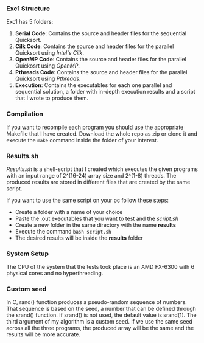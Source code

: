 ### Exc1 Structure

Exc1 has 5 folders:

1. **Serial Code**: Contains the source and header files for the sequential Quicksort.
2. **Cilk Code**: Contains the source and header files for the parallel Quicksort using *Intel's Cilk*.
3. **OpenMP Code**: Contains the source and header files for the parallel Quickosrt using *OpenMP*.
4. **Pthreads Code**: Contains the source and header files for the parallel Quicksort using *Pthreads*.
5. **Execution**: Contains the executables for each one parallel and sequential solution, a folder with in-depth execution results and a script that I wrote to produce them.

### Compilation

If you want to recompile each program you should use the appropriate Makefile that I have created. Download the whole repo as zip or clone it and execute the `make` command inside the folder of your interest.

### Results.sh 

*Results.sh* is a shell-script that I created which executes the given programs with an input range of 2^(16-24) array size and 2^(1-8) threads. The produced results are stored in different files that are created by the same script.

If you want to use the same script on your pc follow these steps:

* Create a folder with a name of your choice
* Paste the .out executables that you want to test and the *script.sh*
* Create a new folder in the same directory with the name **results**
* Execute the command `bash script.sh`
* The desired results will be inside the **results** folder

### System Setup

The CPU of the system that the tests took place is an AMD FX-6300 with 6 physical cores and no hyperthreading.

### Custom seed

In C, rand() function produces a pseudo-random sequence of numbers. That sequence is based on the seed, a number that can be defined through the srand() function. If srand() is not used, the default value is srand(1). The third argument of my algorithm is a custom seed. If we use the same seed across all the three programs, the produced array will be the same and the results will be more accurate.

